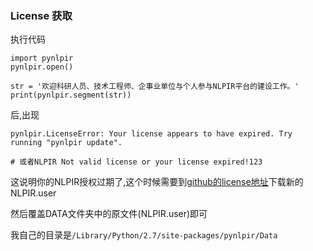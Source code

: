 ### License 获取

执行代码

```
import pynlpir
pynlpir.open()

str = '欢迎科研人员、技术工程师、企事业单位与个人参与NLPIR平台的建设工作。'
print(pynlpir.segment(str))
```

后,出现

```
pynlpir.LicenseError: Your license appears to have expired. Try running "pynlpir update".

# 或者NLPIR Not valid license or your license expired!123
```

这说明你的NLPIR授权过期了,这个时候需要到[github的license地址](https://github.com/NLPIR-team/NLPIR/tree/master/License/license%20for%20a%20month/NLPIR-ICTCLAS%E5%88%86%E8%AF%8D%E7%B3%BB%E7%BB%9F%E6%8E%88%E6%9D%83)下载新的NLPIR.user

然后覆盖DATA文件夹中的原文件(NLPIR.user)即可

我自己的目录是`/Library/Python/2.7/site-packages/pynlpir/Data`

